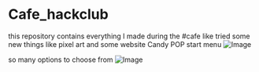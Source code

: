 # Cafe_hackclub
this repository contains everything I made during the #cafe like tried some new things like pixel art and some website 
Candy POP 
start menu 
![Image](https://github.com/user-attachments/assets/7e9e199c-6b55-4423-b3a0-3158d4b82ea0)

so many options to choose from
![Image](https://github.com/user-attachments/assets/3c76788c-0cd6-4621-bcd7-75c2f3918b94)
